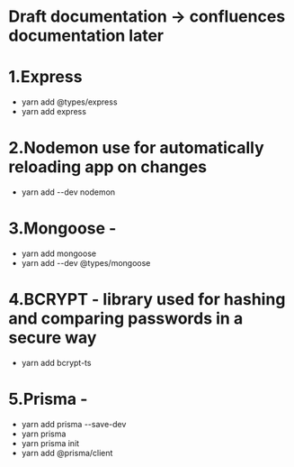 # Draft documentation -> confluences documentation later

# 1.Express

- yarn add @types/express
- yarn add express

# 2.Nodemon use for automatically reloading app on changes

- yarn add --dev nodemon

# 3.Mongoose -

- yarn add mongoose
- yarn add --dev @types/mongoose

# 4.BCRYPT - library used for hashing and comparing passwords in a secure way

- yarn add bcrypt-ts

# 5.Prisma -

- yarn add prisma --save-dev
- yarn prisma
- yarn prisma init
- yarn add @prisma/client
